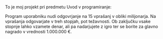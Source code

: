 To je moj projekt pri predmetu Uvod v programiranje:

Program uporabniku nudi odgovrjanje na 15 vprašanj v obliki milijonarja. Na vprašanja odgovarjate v treh stopjah, pot težavnosti. Ob zaključku vsake stopnje lahko vzamete denar, ali pa nadarjujete z igro ter se borite za glavno nagrado v vrednosti 1.000.000 €.